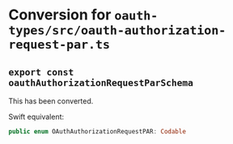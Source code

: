 # Conversion for `oauth-types/src/oauth-authorization-request-par.ts`

## `export const oauthAuthorizationRequestParSchema`

This has been converted.

Swift equivalent:

```swift
public enum OAuthAuthorizationRequestPAR: Codable
```
